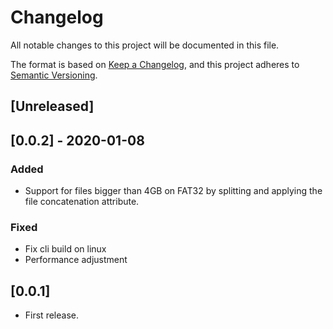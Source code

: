 # Changelog
All notable changes to this project will be documented in this file.

The format is based on [Keep a Changelog](https://keepachangelog.com/en/1.0.0/),
and this project adheres to [Semantic Versioning](https://semver.org/spec/v2.0.0.html).

## [Unreleased]

##  [0.0.2] - 2020-01-08
### Added
- Support for files bigger than 4GB on FAT32 by splitting and applying the file concatenation attribute.

### Fixed
- Fix cli build on linux
- Performance adjustment

##  [0.0.1]

- First release.